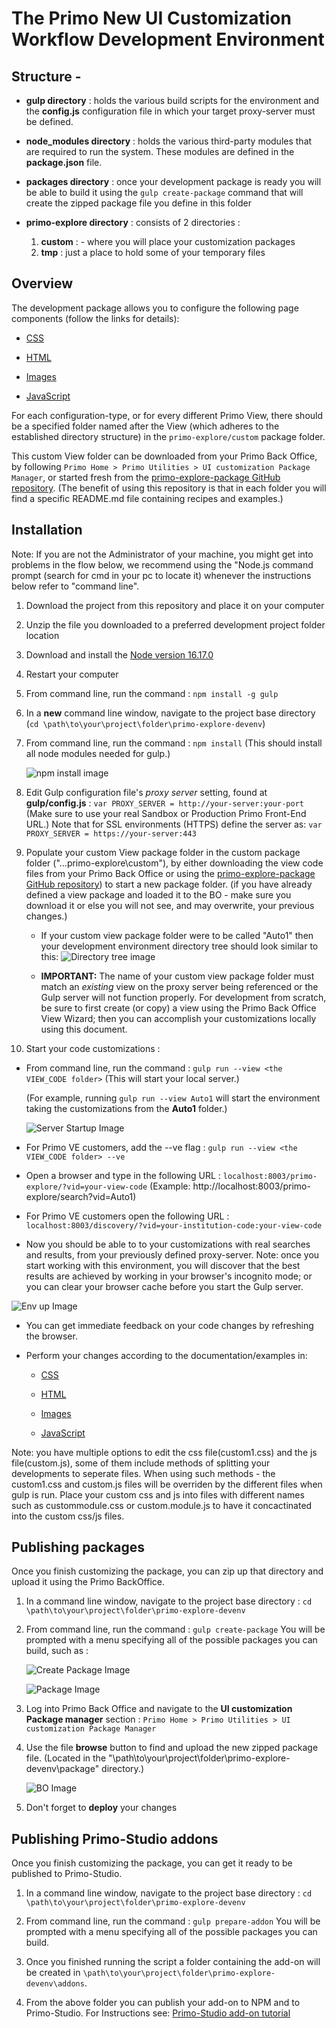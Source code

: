 


# The Primo New UI Customization Workflow Development Environment


## Structure -

- <b>gulp directory</b> : holds the various build scripts for the environment and the  <b>config.js</b> configuration file in which your target proxy-server must be defined.

- <b>node_modules directory</b> : holds the various third-party modules that are required to run the system. These modules are defined in the <b>package.json</b> file.

- <b>packages directory</b> : once your development package is ready you will be able to build it using the `gulp create-package` command that will create the zipped package file you define in this folder

- <b>primo-explore directory</b> : consists of 2 directories :
   1. <b>custom</b> : - where you will place your customization packages
   2. <b>tmp</b> : just a place to hold some of your temporary files

## Overview

The development package allows you to configure the following page components (follow the links for details):

- [CSS](https://github.com/ExLibrisGroup/primo-explore-package/tree/master/VIEW_CODE/css "css documentation")

- [HTML](https://github.com/ExLibrisGroup/primo-explore-package/tree/master/VIEW_CODE/html "html documentation")

- [Images](https://github.com/ExLibrisGroup/primo-explore-package/tree/master/VIEW_CODE/img "images documentation")

- [JavaScript](https://github.com/ExLibrisGroup/primo-explore-package/tree/master/VIEW_CODE/js "javascript documentation")

For each configuration-type, or for every different Primo View, there should be a specified folder named after the View (which adheres to the established directory structure) in the `primo-explore/custom` package folder.

This custom View folder can be downloaded from your Primo Back Office, by following `Primo Home > Primo Utilities > UI customization Package Manager`, or started fresh from the [primo-explore-package GitHub repository](https://github.com/ExLibrisGroup/primo-explore-package "primo-explore-package repository"). (The benefit of using this repository is that in each folder you will find a specific README.md file containing recipes and examples.)


## Installation

Note: If you are not the Administrator of your machine, you might get into problems in the flow below, we recommend using the "Node.js command prompt (search for cmd in your pc to locate it) whenever the instructions below refer to "command line".

1.  Download the project from this repository and place it on your computer

2.  Unzip the file you downloaded to a preferred development project folder location

3.  Download and install the [Node version 16.17.0](https://nodejs.org/download/release/v16.17.0/)

4.  Restart your computer

5.  From command line, run the command : `npm install -g gulp`

6.  In a <b>new</b> command line window, navigate to the project base directory (`cd \path\to\your\project\folder\primo-explore-devenv`)

7.  From command line, run the command : `npm install` (This should install all node modules needed for gulp.)

    ![npm install image](./help_files/npmInstall.png "Running npm install")

8.  Edit Gulp configuration file's <i>proxy server</i> setting, found at <b>gulp/config.js</b> : `var PROXY_SERVER = http://your-server:your-port` (Make sure to use your real Sandbox or Production Primo Front-End URL.) Note that for SSL environments (HTTPS) define the server as: `var PROXY_SERVER = https://your-server:443`

9. Populate your custom View package folder in the custom package folder ("...primo-explore\custom"), by either downloading the view code files from your Primo Back Office or using the [primo-explore-package GitHub repository](https://github.com/ExLibrisGroup/primo-explore-package "primo-explore-package repository")) to start a new package folder. (if you have already defined a view package and loaded it to the BO - make sure you download it or else you will not see, and may overwrite, your previous changes.)

   - If your custom view package folder were to be called "Auto1" then your development environment directory tree should look similar to this: 
   ![Directory tree image](./help_files/direcoryTree.png "Directory tree")
   
   - <b>IMPORTANT:</b> The name of your custom view package folder must match an <i>existing</i> view on the proxy server being referenced or the Gulp server will not function properly. For development from scratch, be sure to first create (or copy) a view using the Primo Back Office View Wizard; then you can accomplish your customizations locally using this document.
    
10. Start your code customizations : 

   - From command line, run the command : `gulp run --view <the VIEW_CODE folder>` (This will start your local server.)
   
     (For example, running `gulp run --view Auto1` will start the environment taking the customizations from the <b>Auto1</b> folder.)
     
     ![Server Startup Image](./help_files/serverStartup.png "Server Startup")
   - For Primo VE customers, add the --ve flag :
      `gulp run --view <the VIEW_CODE folder> --ve`
   - Open a browser and type in the following URL : `localhost:8003/primo-explore/?vid=your-view-code`  (Example: http://localhost:8003/primo-explore/search?vid=Auto1)
   - For Primo VE customers open the following URL : `localhost:8003/discovery/?vid=your-institution-code:your-view-code`

   -  Now you should be able to to your customizations with real searches and results, from your previously defined proxy-server. Note: once you start working with this environment, you will discover that the best results are achieved by working in your browser's incognito mode; or you can clear your browser cache before you start the Gulp server.
   
   ![Env up Image](./help_files/searchResults.png "Env up")

   -  You can get immediate feedback on your code changes by refreshing the browser.

   -  Perform your changes according to the documentation/examples in:

      - [CSS](https://github.com/ExLibrisGroup/primo-explore-package/tree/master/VIEW_CODE/css "css documentation")

      - [HTML](https://github.com/ExLibrisGroup/primo-explore-package/tree/master/VIEW_CODE/html "html documentation")

      - [Images](https://github.com/ExLibrisGroup/primo-explore-package/tree/master/VIEW_CODE/img "images documentation")

      - [JavaScript](https://github.com/ExLibrisGroup/primo-explore-package/tree/master/VIEW_CODE/js "javascript documentation")


Note: you have multiple options to edit the css file(custom1.css) and the js file(custom.js), some of them include methods of splitting your developments to seperate files. When using such methods - the custom1.css and custom.js files will be overriden by the different files when gulp is run. Place your custom css and js into files with different names such as custommodule.css or custom.module.js to have it concactinated into the custom css/js files.


## Publishing packages

Once you finish customizing the package, you can zip up that directory and upload it using the Primo BackOffice.

1. In a command line window, navigate to the project base directory : `cd \path\to\your\project\folder\primo-explore-devenv`

2. From command line, run the command : `gulp create-package` You will be prompted with a menu specifying all of the possible packages you can build, such as :

    ![Create Package Image](./help_files/createPackage.png "Create Package up")

    ![Package Image](./help_files/packages.png "Package up")

3. Log into Primo Back Office and navigate to the <b>UI customization Package manager</b> section : `Primo Home > Primo Utilities > UI customization Package Manager`

4. Use the file <b>browse</b> button to find and upload the new zipped package file. (Located in the "\path\to\your\project\folder\primo-explore-devenv\package" directory.)

    ![BO Image](./help_files/bo.png "BO up")

5. Don't forget to <b>deploy</b> your changes


## Publishing Primo-Studio addons

Once you finish customizing the package, you can get it ready to be published to Primo-Studio.

1. In a command line window, navigate to the project base directory : `cd \path\to\your\project\folder\primo-explore-devenv`

2. From command line, run the command : `gulp prepare-addon` You will be prompted with a menu specifying all of the possible packages you can build.

3. Once you finished running the script a folder containing the add-on will be created in `\path\to\your\project\folder\primo-explore-devenv\addons`.

4. From the above folder you can publish your add-on to NPM and to Primo-Studio. For Instructions see: [Primo-Studio add-on tutorial](https://github.com/ExLibrisGroup/Primo-Studio-Addon-Tutorial)
